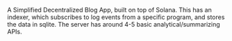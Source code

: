 A Simplified Decentralized Blog App, built on top of Solana.
This has an indexer, which subscribes to log events from a specific program, and stores the data in sqlite.
The server has around 4-5 basic analytical/summarizing APIs.
